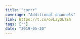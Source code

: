 ```yaml
---
title: "corrr"
coverage: "Additional channels"
link: https://t.co/ovLZyQLTEh
tags: [""]
date: "2019-05-20"
---
```

